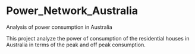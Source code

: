 # Power_Network_Australia
Analysis of power consumption in Australia

This project analyze the power of consumption of the residential houses in Australia in terms of the peak and off peak consumption.

